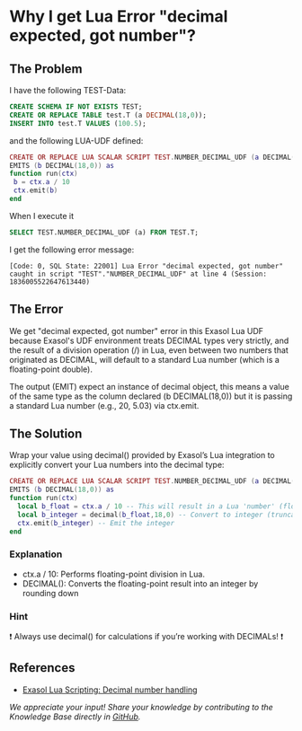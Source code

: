 # Why I get Lua Error "decimal expected, got number"?

## The Problem

I have the following TEST-Data:

```sql
CREATE SCHEMA IF NOT EXISTS TEST;
CREATE OR REPLACE TABLE test.T (a DECIMAL(18,0));
INSERT INTO test.T VALUES (100.5);
```

and the following LUA-UDF defined:

 ```lua
CREATE OR REPLACE LUA SCALAR SCRIPT TEST.NUMBER_DECIMAL_UDF (a DECIMAL(18,0))
EMITS (b DECIMAL(18,0)) as
function run(ctx)
  b = ctx.a / 10
  ctx.emit(b)
end
```

When I execute it

```sql
SELECT TEST.NUMBER_DECIMAL_UDF (a) FROM TEST.T;
```

I get the following error message:

```text
[Code: 0, SQL State: 22001] Lua Error "decimal expected, got number" caught in script "TEST"."NUMBER_DECIMAL_UDF" at line 4 (Session: 1836005522647613440)
```

## The Error

We get "decimal expected, got number" error in this Exasol Lua UDF because Exasol's UDF environment treats DECIMAL types very strictly, and the result of a division operation (/) in Lua, even between two numbers that originated as DECIMAL, will default to a standard Lua number (which is a floating-point double).

The output (EMIT) expect an instance of decimal object, this means a value of the same type as the column declared (b DECIMAL(18,0)) but it is passing a standard Lua number (e.g., 20, 5.03) via ctx.emit.

## The Solution

Wrap your value using decimal() provided by Exasol’s Lua integration to explicitly convert your Lua numbers into the decimal type:

```lua
CREATE OR REPLACE LUA SCALAR SCRIPT TEST.NUMBER_DECIMAL_UDF (a DECIMAL(18,0))
EMITS (b DECIMAL(18,0)) as
function run(ctx)
  local b_float = ctx.a / 10 -- This will result in a Lua 'number' (float)
  local b_integer = decimal(b_float,18,0) -- Convert to integer (truncates decimal part)
  ctx.emit(b_integer) -- Emit the integer
end
```

### Explanation

* ctx.a / 10: Performs floating-point division in Lua.
* DECIMAL(): Converts the floating-point result into an integer by rounding down

### Hint

❗ Always use decimal() for calculations if you’re working with DECIMALs! ❗

## References

* [Exasol Lua Scripting: Decimal number handling](https://docs.exasol.com/db/latest/database_concepts/scripting/general_script_language.htm#TypesandValues)

*We appreciate your input! Share your knowledge by contributing to the Knowledge Base directly in [GitHub](https://github.com/exasol/public-knowledgebase).*
